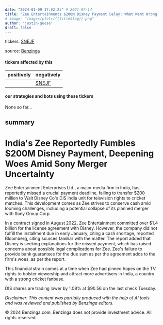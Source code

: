 ```yaml
---
date: "2024-01-09 17:02:25" # 2021-07-14
title: "Zee Entertainments $200M Disney Payment Delay: What Went Wrong?"
# image: "images/plots/{{titleSlag}}.png"
author: "justin-guese"
draft: false
---
```

tickers:  <a href='https://finance.yahoo.com/quote/SNEJF' target='_blank'>SNEJF</a>

source: <a href='https://www.benzinga.com/markets/equities/24/01/36551604/indias-zee-reportedly-fumbles-200m-disney-payment-deepening-woes-amid-sony-merger-uncertainty' target='_blank'>Benzinga</a>

#### tickers affected by this

| positively | negatively |
|------------|------------
|  | <a href='https://finance.yahoo.com/quote/SNEJF' target='_blank'>SNEJF</a> |

#### our strategies and bots using these tickers

None so far...

## summary

# India's Zee Reportedly Fumbles $200M Disney Payment, Deepening Woes Amid Sony Merger Uncertainty

Zee Entertainment Enterprises Ltd., a major media firm in India, has reportedly missed a crucial payment deadline, failing to transfer $200 million to Walt Disney Co's DIS India unit for television rights to cricket matches. This development comes as Zee strives to conserve cash amid looming challenges, including a potential collapse of its planned merger with Sony Group Corp.

In a contract signed in August 2022, Zee Entertainment committed over $1.4 billion for the license agreement with Disney. However, the company did not fulfill the installment due in early January, citing a cash shortage, reported Bloomberg, citing sources familiar with the matter. The report added that Disney is seeking explanations for the missed payment, which has raised concerns about possible legal complications for Zee. Zee's failure to provide bank guarantees for the due sum as per the agreement adds to the firm's woes, as per the report.

This financial strain comes at a time when Zee had pinned hopes on the TV rights to bolster viewership and attract more advertisers in India, a country with a strong cricket fanbase.

DIS shares are trading lower by 1.08% at $90.56 on the last check Tuesday.

*Disclaimer: This content was partially produced with the help of AI tools and was reviewed and published by Benzinga editors.*

© 2024 Benzinga.com. Benzinga does not provide investment advice. All rights reserved.